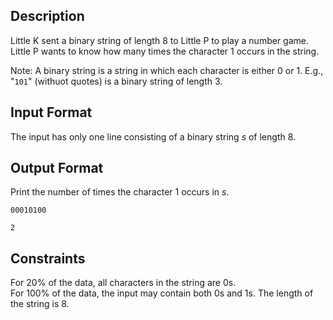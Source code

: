 ## Description

Little K sent a binary string of length $8$ to Little P to play a number game. Little P wants to know how many times the character $1$ occurs in the string.

Note: A binary string is a string in which each character is either $0$ or $1$. E.g., "```101```" (withuot quotes) is a binary string of length $3$.

## Input Format

The input has only one line consisting of a binary string $s$ of length $8$.

## Output Format

Print the number of times the character $1$ occurs in $s$.

```input1
00010100
```
```output1
2
```

## Constraints

For $20\%$ of the data, all characters in the string are $0$s.\
For $100\%$ of the data, the input may contain both $0$s and $1$s. The length of the string is $8$.
